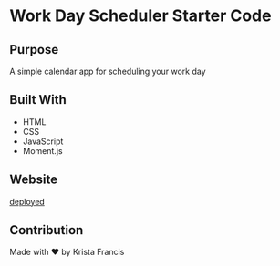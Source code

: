 # Work Day Scheduler Starter Code

## Purpose

A simple calendar app for scheduling your work day

## Built With

- HTML
- CSS
- JavaScript
- Moment.js

## Website

[deployed](https://kristafrancis.github.io/super-disco/)

## Contribution

Made with ❤️️ by Krista Francis
